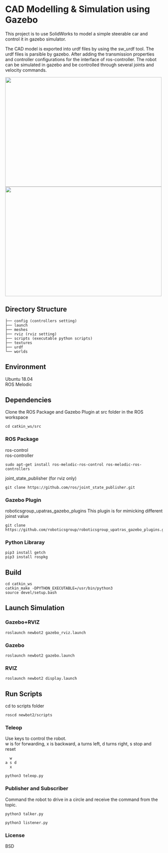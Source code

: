# CAD Modelling & Simulation using Gazebo 
This project is to use SolidWorks to model a simple steerable car and control it in gazebo simulator. 

The CAD model is exported into urdf files by using the sw_urdf tool. The urdf files is parsible by gazebo. After adding the transmission properties and controller configurations for the interface of ros-controller. The robot can be simulated in gazebo and be controlled through several joints and velocity commands.  

<img src="https://user-images.githubusercontent.com/28807825/138623072-489baee1-1031-4a70-8476-721563c88c61.png" width="500" height="350" />  
<img src="https://user-images.githubusercontent.com/28807825/138623135-522eeb27-d8a6-4c4d-8f6f-006cc12867a8.png" width="500" height="350" />  

## Directory Structure
```
├── config (controllers setting)
├── launch 
├── meshes 
├── rviz (rviz setting)
├── scripts (executable python scripts)
├── textures
├── urdf 
└── worlds
```
## Environment
Ubuntu 18.04  
ROS Melodic

## Dependencies
Clone the ROS Package and Gazebo Plugin at src folder in the ROS workspace
```
cd catkin_ws/src
```
### ROS Package
ros-control  
ros-controller
```
sudo apt-get install ros-melodic-ros-control ros-melodic-ros-controllers
```
joint_state_publisher (for rviz only)
```
git clone https://github.com/ros/joint_state_publisher.git
```
### Gazebo Plugin
roboticsgroup_upatras_gazebo_plugins
This plugin is for mimicking different joinst value
```
git clone https://github.com/roboticsgroup/roboticsgroup_upatras_gazebo_plugins.git
```
### Python Libraray
```
pip3 install getch
pip3 install rospkg
```
## Build
```
cd catkin_ws
catkin_make -DPYTHON_EXECUTABLE=/usr/bin/python3
source devel/setup.bash
```
## Launch Simulation
### Gazebo+RVIZ
```
roslaunch newbot2 gazebo_rviz.launch
```
### Gazebo
```
roslaunch newbot2 gazebo.launch
```
### RVIZ
```
roslaunch newbot2 display.launch
```
## Run Scripts
cd to scripts folder
```
roscd newbot2/scripts
```
### Teleop
Use keys to control the robot.  
w is for forwarding, x is backward, a turns left, d turns right, s stop and reset  
```
  w  
a s d  
  x
```
```
python3 teleop.py
```
### Publisher and Subscriber
Command the robot to drive in a circle and receive the command from the topic. 
```
python3 talker.py
```
```
python3 listener.py
```

### License
BSD
